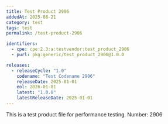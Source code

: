 ```yaml
---
title: Test Product 2906
addedAt: 2025-08-21
category: test
tags: test
permalink: /test-product-2906

identifiers:
  - cpe: cpe:2.3:a:testvendor:test_product_2906
  - purl: pkg:generic/test_product_2906@1.0.0

releases:
  - releaseCycle: "1.0"
    codename: "Test Codename 2906"
    releaseDate: 2025-01-01
    eol: 2026-01-01
    latest: "1.0.0"
    latestReleaseDate: 2025-01-01
---
```


This is a test product file for performance testing. Number: 2906
